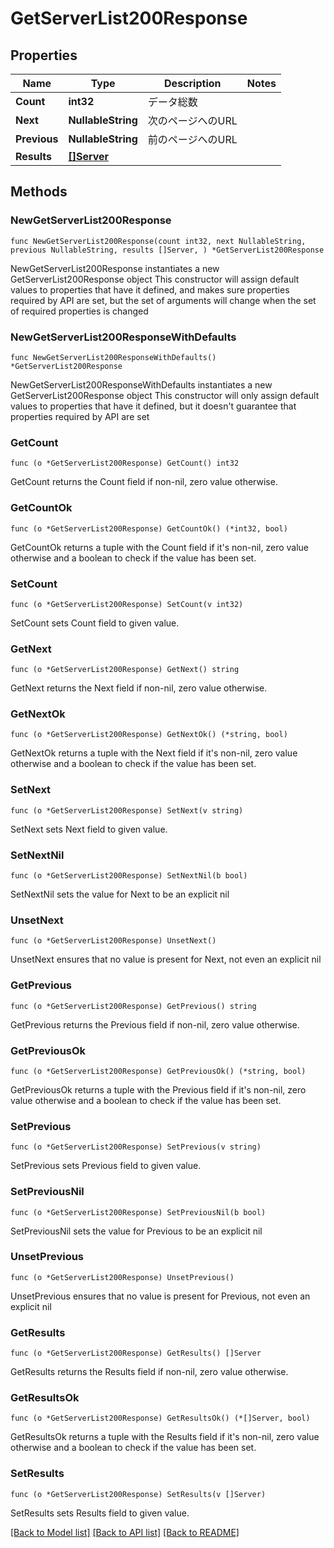# GetServerList200Response

## Properties

Name | Type | Description | Notes
------------ | ------------- | ------------- | -------------
**Count** | **int32** | データ総数 | 
**Next** | **NullableString** | 次のページへのURL | 
**Previous** | **NullableString** | 前のページへのURL | 
**Results** | [**[]Server**](Server.md) |  | 

## Methods

### NewGetServerList200Response

`func NewGetServerList200Response(count int32, next NullableString, previous NullableString, results []Server, ) *GetServerList200Response`

NewGetServerList200Response instantiates a new GetServerList200Response object
This constructor will assign default values to properties that have it defined,
and makes sure properties required by API are set, but the set of arguments
will change when the set of required properties is changed

### NewGetServerList200ResponseWithDefaults

`func NewGetServerList200ResponseWithDefaults() *GetServerList200Response`

NewGetServerList200ResponseWithDefaults instantiates a new GetServerList200Response object
This constructor will only assign default values to properties that have it defined,
but it doesn't guarantee that properties required by API are set

### GetCount

`func (o *GetServerList200Response) GetCount() int32`

GetCount returns the Count field if non-nil, zero value otherwise.

### GetCountOk

`func (o *GetServerList200Response) GetCountOk() (*int32, bool)`

GetCountOk returns a tuple with the Count field if it's non-nil, zero value otherwise
and a boolean to check if the value has been set.

### SetCount

`func (o *GetServerList200Response) SetCount(v int32)`

SetCount sets Count field to given value.


### GetNext

`func (o *GetServerList200Response) GetNext() string`

GetNext returns the Next field if non-nil, zero value otherwise.

### GetNextOk

`func (o *GetServerList200Response) GetNextOk() (*string, bool)`

GetNextOk returns a tuple with the Next field if it's non-nil, zero value otherwise
and a boolean to check if the value has been set.

### SetNext

`func (o *GetServerList200Response) SetNext(v string)`

SetNext sets Next field to given value.


### SetNextNil

`func (o *GetServerList200Response) SetNextNil(b bool)`

 SetNextNil sets the value for Next to be an explicit nil

### UnsetNext
`func (o *GetServerList200Response) UnsetNext()`

UnsetNext ensures that no value is present for Next, not even an explicit nil
### GetPrevious

`func (o *GetServerList200Response) GetPrevious() string`

GetPrevious returns the Previous field if non-nil, zero value otherwise.

### GetPreviousOk

`func (o *GetServerList200Response) GetPreviousOk() (*string, bool)`

GetPreviousOk returns a tuple with the Previous field if it's non-nil, zero value otherwise
and a boolean to check if the value has been set.

### SetPrevious

`func (o *GetServerList200Response) SetPrevious(v string)`

SetPrevious sets Previous field to given value.


### SetPreviousNil

`func (o *GetServerList200Response) SetPreviousNil(b bool)`

 SetPreviousNil sets the value for Previous to be an explicit nil

### UnsetPrevious
`func (o *GetServerList200Response) UnsetPrevious()`

UnsetPrevious ensures that no value is present for Previous, not even an explicit nil
### GetResults

`func (o *GetServerList200Response) GetResults() []Server`

GetResults returns the Results field if non-nil, zero value otherwise.

### GetResultsOk

`func (o *GetServerList200Response) GetResultsOk() (*[]Server, bool)`

GetResultsOk returns a tuple with the Results field if it's non-nil, zero value otherwise
and a boolean to check if the value has been set.

### SetResults

`func (o *GetServerList200Response) SetResults(v []Server)`

SetResults sets Results field to given value.



[[Back to Model list]](../README.md#documentation-for-models) [[Back to API list]](../README.md#documentation-for-api-endpoints) [[Back to README]](../README.md)



